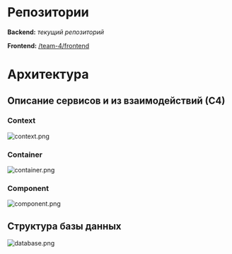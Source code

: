 # Репозитории

**Backend:** _текущий репозиторий_

**Frontend:** [/team-4/frontend](https://REDACTED/team-4/frontend)

# Архитектура

## Описание сервисов и из взаимодействий (С4)

### Context

![context.png](docs/arch/context.png)

### Container

![container.png](docs/arch/container.png)

### Component

![component.png](docs/arch/component.png)

## Структура базы данных

![database.png](docs/arch/database.png)